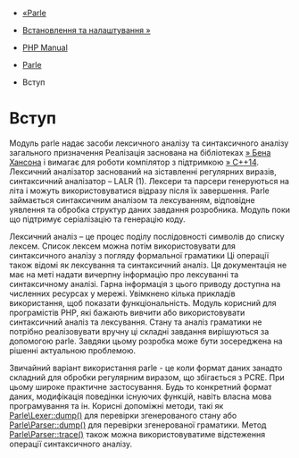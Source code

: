 - [«Parle](book.parle.md)
- [Встановлення та налаштування »](parle.setup.md)

- [PHP Manual](index.md)
- [Parle](book.parle.md)
-   Вступ

# Вступ

Модуль parle надає засоби лексичного аналізу та
синтаксичного аналізу загального призначення Реалізація заснована на
бібліотеках [» Бена Хансона](http://www.benhanson.net/) і вимагає для
роботи компілятор з підтримкою
[» C++14](http://en.cppreference.com/w/cpp/compiler_support).
Лексичний аналізатор заснований на зіставленні регулярних виразів,
синтаксичний аналізатор – LALR (1). Лексери та парсери генеруються на
літа і можуть використовуватися відразу після їх завершення. Parle займається
синтаксичним аналізом та лексуванням, відповідне уявлення та
обробка структур даних завдання розробника. Модуль поки що
підтримує серіалізацію та генерацію коду.

Лексичний аналіз – це процес поділу послідовності символів
до списку лексем. Список лексем можна потім використовувати для
синтаксичного аналізу з погляду формальної граматики Ці
операції також відомі як лексування та синтаксичний аналіз. Ця
документація не має на меті надати вичерпну інформацію про
лексуванні та синтаксичному аналізі. Гарна інформація з цього
приводу доступна на численних ресурсах у мережі. Увімкнено кілька
прикладів використання, щоб показати функціональність. Модуль корисний
для програмістів PHP, які бажають вивчити або використовувати синтаксичний
аналіз та лексування. Стану та аналіз граматики не потрібно
реалізовувати вручну ці складні завдання вирішуються за допомогою parle.
Завдяки цьому розробка може бути зосереджена на рішенні
актуальною проблемою.

Звичайний варіант використання parle - це коли формат даних занадто
складний для обробки регулярним виразом, що збігається з PCRE. При цьому
широке практичне застосування. Будь то конкретний формат даних,
модифікація поведінки існуючих функцій, навіть власна мова
програмування та ін. Корисні допоміжні методи, такі як
[Parle\Lexer::dump()](parle-lexer.dump.md) для перевірки
згенерованого стану або
[Parle\Parser::dump()](parle-parser.dump.md) для перевірки
згенерованої граматики. Метод
[Parle\Parser::trace()](parle-parser.trace.md) також можна
використовуватиме відстеження операції синтаксичного аналізу.
